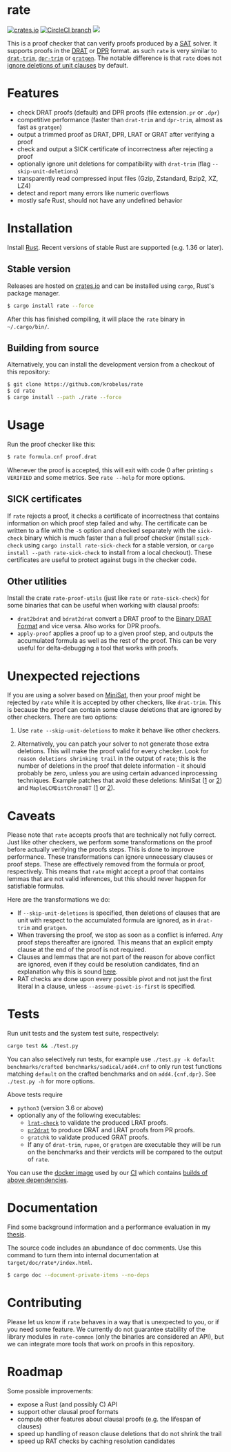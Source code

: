 # rate

[![crates.io](https://img.shields.io/crates/v/rate.svg)](https://crates.io/crates/rate)
[![CircleCI branch](https://img.shields.io/circleci/project/github/krobelus/rate/master.svg)](https://circleci.com/gh/krobelus/rate/tree/master)
![](https://img.shields.io/crates/l/rate.svg)

This is a proof checker that can verify proofs produced by a
[SAT](https://en.wikipedia.org/wiki/Boolean_satisfiability_problem)
solver.  It supports proofs in the
[DRAT](http://www.cs.cmu.edu/~mheule/publications/drat-trim.pdf)
or [DPR](http://www.cs.cmu.edu/~mheule/publications/spr.pdf)
format. as such `rate` is very similar to
[`drat-trim`](https://github.com/marijnheule/drat-trim),
[`dpr-trim`](https://www.cs.utexas.edu/~marijn/pr/) or
[`gratgen`](http://www21.in.tum.de/~lammich/grat/). The notable
difference is that `rate` does not [ignore deletions of unit
clauses](https://github.com/marijnheule/drat-trim#clause-deletion-details)
by default.

# Features
- check DRAT proofs (default) and DPR proofs (file extension`.pr` or `.dpr`)
- competitive performance (faster than `drat-trim` and `dpr-trim`, almost as
  fast as `gratgen`)
- output a trimmed proof as DRAT, DPR, LRAT or GRAT after verifying a proof
- check and output a SICK certificate of incorrectness after rejecting a proof
- optionally ignore unit deletions for compatibility with `drat-trim`
  (flag `--skip-unit-deletions`)
- transparently read compressed input files (Gzip, Zstandard, Bzip2, XZ, LZ4)
- detect and report many errors like numeric overflows
- mostly safe Rust, should not have any undefined behavior

# Installation

Install [Rust](https://www.rust-lang.org/en-US/install.html).  Recent versions
of stable Rust are supported (e.g. 1.36 or later).

## Stable version

Releases are hosted on [crates.io](https://crates.io/) and can be
installed using `cargo`, Rust's package manager.

```sh
$ cargo install rate --force
```

After this has finished compiling, it will place the `rate` binary in
`~/.cargo/bin/`.

## Building from source

Alternatively, you can install the development version from a checkout of this
repository:

```sh
$ git clone https://github.com/krobelus/rate
$ cd rate
$ cargo install --path ./rate --force
```

# Usage

Run the proof checker like this:
```sh
$ rate formula.cnf proof.drat
```

Whenever the proof is accepted, this will exit with code 0 after printing
`s VERIFIED` and some metrics. See `rate --help` for more options.

## SICK certificates

If `rate` rejects a proof, it checks a certificate of incorrectness that
contains information on which proof step failed and why.  The certificate
can be written to a file with the `-S` option and checked separately with
the `sick-check` binary which is much faster than a full proof checker
(install `sick-check` using `cargo install rate-sick-check` for a stable
version, or `cargo install --path rate-sick-check` to install from a
local checkout). These certificates are useful to protect against bugs
in the checker code.

## Other utilities

Install the crate `rate-proof-utils` (just like `rate` or
`rate-sick-check`) for some binaries that can be useful when working
with clausal proofs:

- `drat2bdrat` and `bdrat2drat` convert a DRAT proof to the [Binary DRAT Format]
  and vice versa. Also works for DPR proofs.
- `apply-proof` applies a proof up to a given proof step, and outputs the
  accumulated formula as well as the rest of the proof. This can be very
  useful for delta-debugging a tool that works with proofs.

[Binary DRAT Format]: <https://github.com/marijnheule/drat-trim#binary-drat-format>

# Unexpected rejections

If you are using a solver based on
[MiniSat](https://github.com/niklasso/minisat), then your proof might
be rejected by `rate` while it is accepted by other checkers, like
`drat-trim`. This is because the proof can contain some clause deletions
that are ignored by other checkers. There are two options:

1. Use `rate --skip-unit-deletions` to make it behave like other checkers.

2. Alternatively, you can patch your solver to not generate those extra
deletions.  This will make the proof valid for every checker.  Look for
`reason deletions shrinking trail` in the output of `rate`; this is the
number of deletions in the proof that delete information - it should
probably be zero, unless you are using certain advanced inprocessing
techniques.  Example patches that avoid these deletions: MiniSat
([1](https://github.com/krobelus/minisat/commit/keep-locked-clauses) or
[2](https://github.com/krobelus/minisat/commit/add-unit-before-deleting-locked-clause))
and `MapleLCMDistChronoBT`
([1](https://github.com/krobelus/MapleLCMDistChronoBT/commit/keep-locked-clauses)
or
[2](https://github.com/krobelus/MapleLCMDistChronoBT/commit/add-unit-before-deleting-locked-clause)).

# Caveats

Please note that `rate` accepts proofs that are technically not fully
correct.  Just like other checkers, we perform some transformations
on the proof before actually verifying the proofs steps.  This is done
to improve performance.  These transformations can ignore unnecessary
clauses or proof steps.  These are effectively removed from the formula
or proof, respectively.  This means that `rate` might accept a proof
that contains lemmas that are not valid inferences, but this should
never happen for satisfiable formulas.

Here are the transformations we do:
- If `--skip-unit-deletions` is specified, then deletions of clauses that
  are unit with respect to the accumulated formula are ignored, as in
  `drat-trim` and `gratgen`.
- When traversing the proof, we stop as soon as a conflict is inferred.
  Any proof steps thereafter are ignored.  This means that an explicit empty
  clause at the end of the proof is not required.
- Clauses and lemmas that are not part of the reason for above conflict
  are ignored, even if they could be resolution candidates, find an explanation
  why this is sound [here].
- RAT checks are done upon every possible pivot and not just the first literal
  in a clause, unless `--assume-pivot-is-first` is specified.

[here]: <http://www21.in.tum.de/~lammich/grat/gratgen-doc/Unmarked_RAT_Candidates.html>

# Tests

Run unit tests and the system test suite, respectively:

```sh
cargo test && ./test.py
```

You can also selectively run tests, for example use `./test.py -k default
benchmarks/crafted benchmarks/sadical/add4.cnf` to only run test functions
matching `default` on the crafted benchmarks and on `add4.{cnf,dpr}`. See
`./test.py -h` for more options.

Above tests require
- `python3` (version 3.6 or above)
- optionally any of the following executables:
  - [`lrat-check`](https://github.com/acl2/acl2/tree/master/books/projects/sat/lrat)
    to validate the produced LRAT proofs.
  - [`pr2drat`](https://github.com/marijnheule/pr2drat) to produce
    DRAT and LRAT proofs from PR proofs.
  - `gratchk` to validate produced GRAT proofs.
  - If any of `drat-trim`, `rupee`, or `gratgen` are executable they will be
    run on the benchmarks and their verdicts will be compared to the output of
    `rate`.

You can use the [docker
image](https://cloud.docker.com/repository/docker/krobelus/rate-test-environment)
used by our [CI](.circleci/config.yml) which contains [builds of above
dependencies](scripts/test-environment/).

# Documentation

Find some background information and a performance evaluation in my [thesis].

[thesis]: <https://github.com/krobelus/rate-experiments/blob/master/thesis.pdf>

The source code includes an abundance of doc comments. Use this command
to turn them into internal documentation at `target/doc/rate*/index.html`.
```sh
$ cargo doc --document-private-items --no-deps
```

# Contributing

Please let us know if `rate` behaves in a way that is unexpected to you,
or if you need some feature.  We currently do not guarantee stability of the
library modules in `rate-common` (only the binaries are considered an API),
but we can integrate more tools that work on proofs in this repository.

# Roadmap

Some possible improvements:

- expose a Rust (and possibly C) API
- support other clausal proof formats
- compute other features about clausal proofs (e.g. the lifespan of clauses)
- speed up handling of reason clause deletions that do not shrink the trail
- speed up RAT checks by caching resolution candidates
